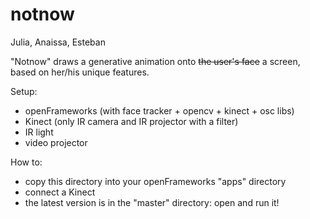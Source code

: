 notnow 
===========================

Julia, Anaissa, Esteban


"Notnow" draws a generative animation onto ~~the user's face~~ a screen, based on her/his unique features.


Setup:
- openFrameworks (with face tracker + opencv + kinect + osc libs)
- Kinect (only IR camera and IR projector with a filter)
- IR light
- video projector

How to:
- copy this directory into your openFrameworks "apps" directory
- connect a Kinect
- the latest version is in the "master" directory: open and run it!